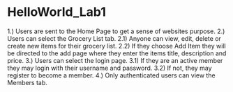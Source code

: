 # HelloWorld_Lab1


1.) Users are sent to the Home Page to get a sense of websites purpose.
2.) Users can select the Grocery List tab.
2.1) Anyone can view, edit, delete or create new items for their grocery list.
2.2) If they choose Add Item they will be directed to the add page where they enter the items title, description and price.
3.) Users can select the login page.
3.1) If they are an active member they may login with their username and password.
3.2) If not, they may register to become a member.
4.) Only authenticated users can view the Members tab.
